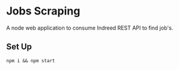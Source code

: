# Jobs Scraping
A node web application to consume Indreed REST API to find job's.

## Set Up
````
npm i && npm start
````

